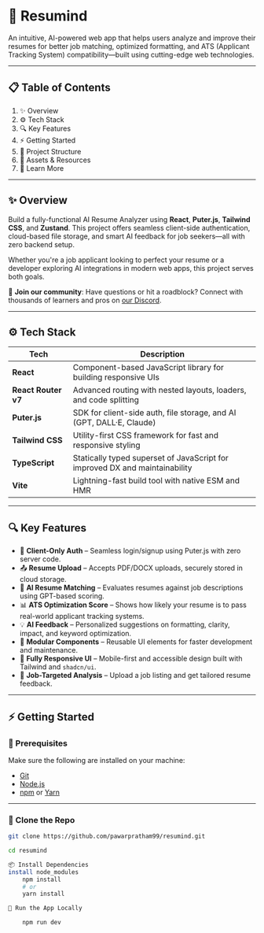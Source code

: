 
# 🧠  Resumind

An intuitive, AI-powered web app that helps users analyze and improve their resumes for better job matching, optimized formatting, and ATS (Applicant Tracking System) compatibility—built using cutting-edge web technologies.

---

## 📋 Table of Contents

1. ✨ Overview  
2. ⚙️ Tech Stack  
3. 🔍 Key Features  
4. ⚡ Getting Started  
5. 🧱 Project Structure  
6. 📁 Assets & Resources  
7. 🚀 Learn More  

---

## ✨ Overview

Build a fully-functional AI Resume Analyzer using **React**, **Puter.js**, **Tailwind CSS**, and **Zustand**. This project offers seamless client-side authentication, cloud-based file storage, and smart AI feedback for job seekers—all with zero backend setup.

Whether you're a job applicant looking to perfect your resume or a developer exploring AI integrations in modern web apps, this project serves both goals.

🔗 **Join our community**: Have questions or hit a roadblock? Connect with thousands of learners and pros on [our Discord](https://discord.gg/your-invite).

---

## ⚙️ Tech Stack

| Tech         | Description                                                                 |
|--------------|-----------------------------------------------------------------------------|
| **React**    | Component-based JavaScript library for building responsive UIs              |
| **React Router v7** | Advanced routing with nested layouts, loaders, and code splitting      |
| **Puter.js** | SDK for client-side auth, file storage, and AI (GPT, DALL·E, Claude)         |
| **Tailwind CSS** | Utility-first CSS framework for fast and responsive styling             |
| **TypeScript** | Statically typed superset of JavaScript for improved DX and maintainability |
| **Vite**     | Lightning-fast build tool with native ESM and HMR                           |


---

## 🔍 Key Features

- 🔐 **Client-Only Auth** – Seamless login/signup using Puter.js with zero server code.
- 📤 **Resume Upload** – Accepts PDF/DOCX uploads, securely stored in cloud storage.
- 🧠 **AI Resume Matching** – Evaluates resumes against job descriptions using GPT-based scoring.
- 📊 **ATS Optimization Score** – Shows how likely your resume is to pass real-world applicant tracking systems.
- 💡 **AI Feedback** – Personalized suggestions on formatting, clarity, impact, and keyword optimization.
- 🧩 **Modular Components** – Reusable UI elements for faster development and maintenance.
- 🧬 **Fully Responsive UI** – Mobile-first and accessible design built with Tailwind and `shadcn/ui`.
- 🎯 **Job-Targeted Analysis** – Upload a job listing and get tailored resume feedback.

---

## ⚡ Getting Started

### 🧰 Prerequisites

Make sure the following are installed on your machine:

- [Git](https://git-scm.com/)
- [Node.js](https://nodejs.org/)
- [npm](https://www.npmjs.com/) or [Yarn](https://yarnpkg.com/)

---

### 🔗 Clone the Repo

```bash
git clone https://github.com/pawarpratham99/resumind.git

cd resumind

📦 Install Dependencies
install node_modules 
    npm install
    # or
    yarn install

🧪 Run the App Locally

    npm run dev



